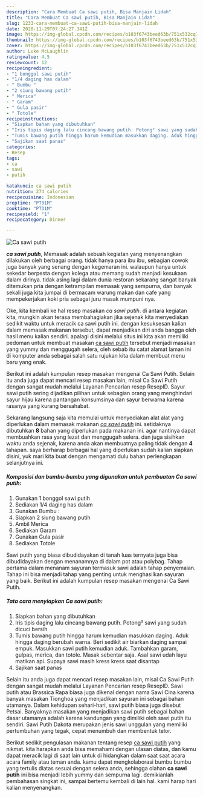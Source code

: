 ```yaml
---
description: "Cara Membuat Ca sawi putih, Bisa Manjain Lidah"
title: "Cara Membuat Ca sawi putih, Bisa Manjain Lidah"
slug: 1233-cara-membuat-ca-sawi-putih-bisa-manjain-lidah
date: 2020-11-29T07:24:27.341Z
image: https://img-global.cpcdn.com/recipes/b103f6743beed63b/751x532cq70/ca-sawi-putih-foto-resep-utama.jpg
thumbnail: https://img-global.cpcdn.com/recipes/b103f6743beed63b/751x532cq70/ca-sawi-putih-foto-resep-utama.jpg
cover: https://img-global.cpcdn.com/recipes/b103f6743beed63b/751x532cq70/ca-sawi-putih-foto-resep-utama.jpg
author: Luke McLaughlin
ratingvalue: 4.5
reviewcount: 12
recipeingredient:
- "1 bonggol sawi putih"
- "1/4 daging has dalam"
- " Bumbu "
- "2 siung bawang putih"
- " Merica"
- " Garam"
- " Gula pasir"
- " Totole"
recipeinstructions:
- "Siapkan bahan yang dibutuhkan"
- "Iris tipis daging lalu cincang bawang putih. Potong² sawi yang sudah dicuci bersih"
- "Tumis bawang putih hingga harum kemudian masukkan daging. Aduk hingga daging berubah warna. Beri sedikit air biarkan daging sampai empuk. Masukkan sawi putih kemudian aduk. Tambahkan garam, gulpas, merica, dan totole. Masak sebentar saja. Asal sawi udah layu matikan api. Supaya sawi masih kress kress saat disantap"
- "Sajikan saat panas"
categories:
- Resep
tags:
- ca
- sawi
- putih

katakunci: ca sawi putih 
nutrition: 274 calories
recipecuisine: Indonesian
preptime: "PT31M"
cooktime: "PT31M"
recipeyield: "1"
recipecategory: Dinner

---
```



![Ca sawi putih](https://img-global.cpcdn.com/recipes/b103f6743beed63b/751x532cq70/ca-sawi-putih-foto-resep-utama.jpg)

<b><i>ca sawi putih</i></b>, Memasak adalah sebuah kegiatan yang menyenangkan dilakukan oleh berbagai orang. tidak hanya para ibu ibu, sebagian cowok juga banyak yang senang dengan kegemaran ini. walaupun hanya untuk sekedar berpesta dengan kolega atau memang sudah menjadi kesukaan dalam dirinya. tidak asing lagi dalam dunia restoran sekarang sangat banyak ditemukan pria dengan ketrampilan memasak yang sempurna, dan banyak sekali juga kita jumpai di bermacam warung makan dan cafe yang mempekerjakan koki pria sebagai juru masak mumpuni nya.

Oke, kita kembali ke hal resep masakan <i>ca sawi putih</i>. di antara kegiatan kita, mungkin akan terasa membahagiakan jika sejenak kita menyediakan sedikit waktu untuk meracik ca sawi putih ini. dengan kesuksesan kalian dalam memasak makanan tersebut, dapat menjadikan diri anda bangga oleh hasil menu kalian sendiri. apalagi disini melalui situs ini kita akan memiliki pedoman untuk membuat masakan <u>ca sawi putih</u> tersebut menjadi masakan yang yummy dan menggugah selera, oleh sebab itu catat alamat laman ini di komputer anda sebagai salah satu rujukan kita dalam membuat menu baru yang enak.

Berikut ini adalah kumpulan resep masakan mengenai Ca Sawi Putih. Selain itu anda juga dapat mencari resep masakan lain, misal Ca Sawi Putih dengan sangat mudah melalui Layanan Pencarian resep ResepID. Sayur sawi putih sering dijadikan pilihan untuk sebagian orang yang menghindari sayur hijau karena pantangan konsumsinya dan sayur berwarna karena rasanya yang kurang bersahabat.


Sekarang langsung saja kita memulai untuk menyediakan alat alat yang diperlukan dalam memasak makanan <u><i>ca sawi putih</i></u> ini. setidaknya dibutuhkan <b>8</b> bahan yang diperlukan pada makanan ini. agar nantinya dapat membuahkan rasa yang lezat dan menggugah selera. dan juga sisihkan waktu anda sejenak, karena anda akan membuatnya paling tidak dengan <b>4</b> tahapan. saya berharap berbagai hal yang diperlukan sudah kalian siapkan disini, yuk mari kita buat dengan mengamati dulu bahan perlengkapan selanjutnya ini.

<!--inarticleads1-->

##### Komposisi dan bumbu-bumbu yang digunakan untuk pembuatan Ca sawi putih:

1. Gunakan 1 bonggol sawi putih
1. Sediakan 1/4 daging has dalam
1. Gunakan  Bumbu :
1. Siapkan 2 siung bawang putih
1. Ambil  Merica
1. Sediakan  Garam
1. Gunakan  Gula pasir
1. Sediakan  Totole


Sawi putih yang biasa dibudidayakan di tanah luas ternyata juga bisa dibudidayakan dengan menanamnya di dalam pot atau polybag. Tahap pertama dalam menanam sayuran termasuk sawi adalah tahap penyemaian. Tahap ini bisa menjadi tahap yang penting untuk menghasilkan sayuran yang baik. Berikut ini adalah kumpulan resep masakan mengenai Ca Sawi Putih. 

<!--inarticleads2-->

##### Tata cara menyiapkan Ca sawi putih:

1. Siapkan bahan yang dibutuhkan
1. Iris tipis daging lalu cincang bawang putih. Potong² sawi yang sudah dicuci bersih
1. Tumis bawang putih hingga harum kemudian masukkan daging. Aduk hingga daging berubah warna. Beri sedikit air biarkan daging sampai empuk. Masukkan sawi putih kemudian aduk. Tambahkan garam, gulpas, merica, dan totole. Masak sebentar saja. Asal sawi udah layu matikan api. Supaya sawi masih kress kress saat disantap
1. Sajikan saat panas


Selain itu anda juga dapat mencari resep masakan lain, misal Ca Sawi Putih dengan sangat mudah melalui Layanan Pencarian resep ResepID. Sawi putih atau Brassica Rapa biasa juga dikenal dengan nama Sawi Cina karena banyak masakan Tionghoa yang menjadikan sayuran ini sebagai bahan utamanya. Dalam kehidupan sehari-hari, sawi putih biasa juga disebut Petsai. Banyaknya masakan yang menjadikan sawi putih sebagai bahan dasar utamanya adalah karena kandungan yang dimiliki oleh sawi putih itu sendiri. Sawi Putih Dakota merupakan jenis sawi unggulan yang memiliki pertumbuhan yang tegak, cepat menumbuh dan membentuk telor. 

Berikut sedikit pengulasan makanan tentang resep <u>ca sawi putih</u> yang nikmat. kita harapkan anda bisa memahami dengan ulasan diatas, dan kamu dapat meracik lagi di saat lain untuk di hidangkan dalam saat saat acara acara family atau teman anda. kamu dapat mengkolaborasi bumbu bumbu yang tertulis diatas sesuai dengan selera anda, sehingga olahan <b>ca sawi putih</b> ini bisa menjadi lebih yummy dan sempurna lagi. demikianlah pembahasan singkat ini, sampai bertemu kembali di lain hal. kami harap hari kalian menyenangkan.

